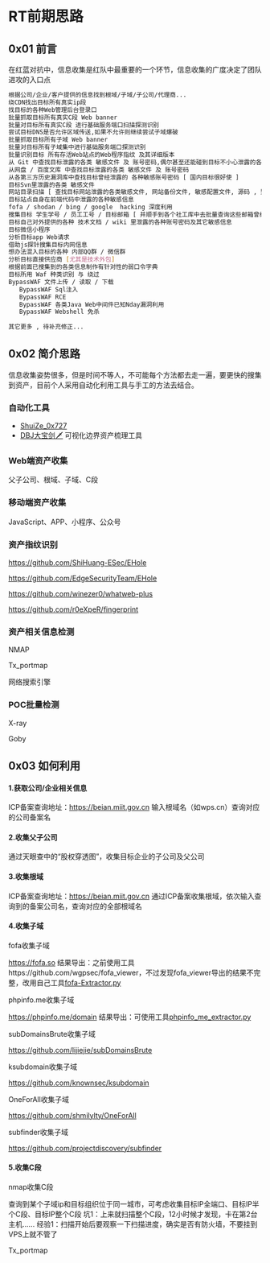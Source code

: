 # RT前期思路

## 0x01 前言

在红蓝对抗中，信息收集是红队中最重要的一个环节，信息收集的广度决定了团队进攻的入口点

```bash
根据公司/企业/客户提供的信息找到根域/子域/子公司/代理商...
绕CDN找出目标所有真实ip段
找目标的各种Web管理后台登录口
批量抓取目标所有真实C段 Web banner
批量对目标所有真实C段 进行基础服务端口扫描探测识别
尝试目标DNS是否允许区域传送,如果不允许则继续尝试子域爆破
批量抓取目标所有子域 Web banner
批量对目标所有子域集中进行基础服务端口探测识别
批量识别目标 所有存活Web站点的Web程序指纹 及其详细版本
从 Git 中查找目标泄露的各类 敏感文件 及 账号密码,偶尔甚至还能碰到目标不小心泄露的各种云的 "AccessKey"
从网盘 / 百度文库 中查找目标泄露的各类 敏感文件 及 账号密码
从各第三方历史漏洞库中查找目标曾经泄露的 各种敏感账号密码 [ 国内目标很好使 ]
目标Svn里泄露的各类 敏感文件
网站目录扫描 [ 查找目标网站泄露的各类敏感文件, 网站备份文件, 敏感配置文件, 源码 , 别人的webshell, 等等等...]
目标站点自身在前端代码中泄露的各种敏感信息
fofa / shodan / bing / google  hacking 深度利用
搜集目标 学生学号 / 员工工号 / 目标邮箱 [ 并顺手到各个社工库中去批量查询这些邮箱曾经是否泄露过密码 ]
目标自己对外提供的各种 技术文档 / wiki 里泄露的各种账号密码及其它敏感信息
目标微信小程序
分析目标app Web请求
借助js探针搜集目标内网信息
想办法混入目标的各种 内部QQ群 / 微信群
分析目标直接供应商 [尤其是技术外包]
根据前面已搜集到的各类信息制作有针对性的弱口令字典
目标所用 Waf 种类识别 与 绕过
BypassWAF 文件上传 / 读取 / 下载
   BypassWAF Sql注入
   BypassWAF RCE
   BypassWAF 各类Java Web中间件已知Nday漏洞利用
   BypassWAF Webshell 免杀
	
其它更多 , 待补充修正...
```

## 0x02 简介思路

信息收集姿势很多，但是时间不等人，不可能每个方法都去走一遍，要更快的搜集到资产，目前个人采用自动化利用工具与手工的方法去结合。

### 自动化工具

- [ShuiZe_0x727](https://github.com/0x727/ShuiZe_0x727)
- [DBJ大宝剑🗡](https://github.com/wgpsec/DBJ)  可视化边界资产梳理工具

### Web端资产收集

父子公司、根域、子域、C段

### 移动端资产收集

JavaScript、APP、小程序、公众号

### 资产指纹识别

https://github.com/ShiHuang-ESec/EHole

https://github.com/EdgeSecurityTeam/EHole

https://github.com/winezer0/whatweb-plus

https://github.com/r0eXpeR/fingerprint

### 资产相关信息检测

NMAP

Tx_portmap

网络搜索引擎

### POC批量检测

X-ray

Goby

## 0x03 如何利用

#### 1.获取公司/企业相关信息

ICP备案查询地址：https://beian.miit.gov.cn
 输入根域名（如wps.cn）查询对应的公司备案名

#### 2.收集父子公司

通过天眼查中的“股权穿透图”，收集目标企业的子公司及父公司

#### 3.收集根域

ICP备案查询地址：https://beian.miit.gov.cn
 通过ICP备案收集根域，依次输入查询到的备案公司名，查询对应的全部根域名

#### 4.收集子域

fofa收集子域

https://fofa.so
 结果导出：之前使用工具https://github.com/wgpsec/fofa_viewer，不过发现fofa_viewer导出的结果不完整，改用自己工具[fofa-Extractor.py](https://github.com/ybdt/mind-map/blob/main/1-自动化薄弱检测/1-Web/附件/fofa-Extractor.py)

phpinfo.me收集子域

https://phpinfo.me/domain
 结果导出：可使用工具[phpinfo_me_extractor.py](https://github.com/ybdt/mind-map/blob/main/1-自动化薄弱检测/1-Web/附件/phpinfo_me_extractor.py)

subDomainsBrute收集子域

https://github.com/lijiejie/subDomainsBrute

ksubdomain收集子域

https://github.com/knownsec/ksubdomain

OneForAll收集子域

https://github.com/shmilylty/OneForAll

subfinder收集子域

https://github.com/projectdiscovery/subfinder

#### 5.收集C段

nmap收集C段

查询到某个子域ip和目标组织位于同一城市，可考虑收集目标IP全端口、目标IP半个C段、目标IP整个C段
 坑1：上来就扫描整个C段，12小时候才发现，卡在第2台主机......
 经验1：扫描开始后要观察一下扫描进度，确实是否有防火墙，不要挂到VPS上就不管了

Tx_portmap